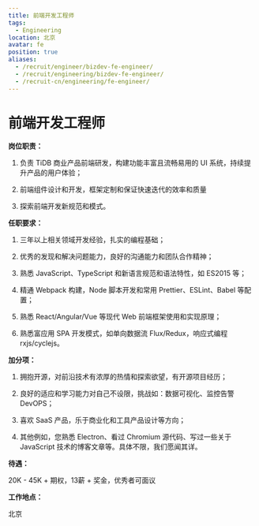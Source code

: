 ```yaml
---
title: 前端开发工程师
tags:
  - Engineering
location: 北京
avatar: fe
position: true
aliases:
  - /recruit/engineer/bizdev-fe-engineer/
  - /recruit/engineering/bizdev-fe-engineer/
  - /recruit-cn/engineering/fe-engineer/
---
```


# 前端开发工程师

**岗位职责：**

1. 负责 TiDB 商业产品前端研发，构建功能丰富且流畅易用的 UI 系统，持续提升产品的用户体验；

2. 前端组件设计和开发，框架定制和保证快速迭代的效率和质量

3. 探索前端开发新规范和模式。


**任职要求：**

1. 三年以上相关领域开发经验，扎实的编程基础；

2. 优秀的发现和解决问题能力，良好的沟通能力和团队合作精神；

3. 熟悉 JavaScript、TypeScript 和新语言规范和语法特性，如 ES2015 等；

4. 精通 Webpack 构建，Node 脚本开发和常用 Prettier、ESLint、Babel 等配置；

5. 熟悉 React/Angular/Vue 等现代 Web 前端框架使用和实现原理；

6. 熟悉富应用 SPA 开发模式，如单向数据流 Flux/Redux，响应式编程 rxjs/cyclejs。

**加分项：**

1. 拥抱开源，对前沿技术有浓厚的热情和探索欲望，有开源项目经历；

2. 良好的适应和学习能力对自己不设限，挑战如：数据可视化、监控告警 DevOPS；

3. 喜欢 SaaS 产品，乐于商业化和工具产品设计等方向；

4. 其他例如，您熟悉 Electron、看过 Chromium 源代码、写过一些关于 JavaScript 技术的博客文章等。具体不限，我们愿闻其详。


**待遇：**

20K - 45K + 期权，13薪 + 奖金，优秀者可面议

**工作地点：**

北京
